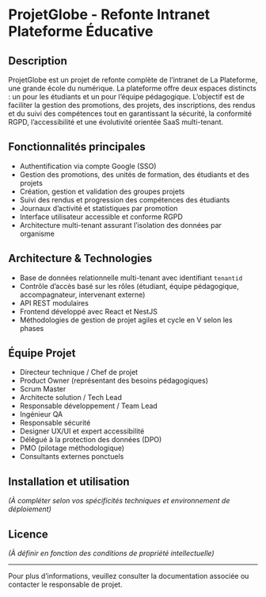 # ProjetGlobe - Refonte Intranet Plateforme Éducative

## Description
ProjetGlobe est un projet de refonte complète de l’intranet de La Plateforme, une grande école du numérique. La plateforme offre deux espaces distincts : un pour les étudiants et un pour l’équipe pédagogique. L’objectif est de faciliter la gestion des promotions, des projets, des inscriptions, des rendus et du suivi des compétences tout en garantissant la sécurité, la conformité RGPD, l’accessibilité et une évolutivité orientée SaaS multi-tenant.

## Fonctionnalités principales
- Authentification via compte Google (SSO)
- Gestion des promotions, des unités de formation, des étudiants et des projets
- Création, gestion et validation des groupes projets
- Suivi des rendus et progression des compétences des étudiants
- Journaux d’activité et statistiques par promotion
- Interface utilisateur accessible et conforme RGPD
- Architecture multi-tenant assurant l’isolation des données par organisme

## Architecture & Technologies
- Base de données relationnelle multi-tenant avec identifiant `tenantid`
- Contrôle d’accès basé sur les rôles (étudiant, équipe pédagogique, accompagnateur, intervenant externe)
- API REST modulaires
- Frontend développé avec React et NestJS
- Méthodologies de gestion de projet agiles et cycle en V selon les phases

## Équipe Projet
- Directeur technique / Chef de projet
- Product Owner (représentant des besoins pédagogiques)
- Scrum Master
- Architecte solution / Tech Lead
- Responsable développement / Team Lead
- Ingénieur QA
- Responsable sécurité
- Designer UX/UI et expert accessibilité
- Délégué à la protection des données (DPO)
- PMO (pilotage méthodologique)
- Consultants externes ponctuels


## Installation et utilisation
*(À compléter selon vos spécificités techniques et environnement de déploiement)*

## Licence
*(À définir en fonction des conditions de propriété intellectuelle)*

---

Pour plus d’informations, veuillez consulter la documentation associée ou contacter le responsable de projet.
